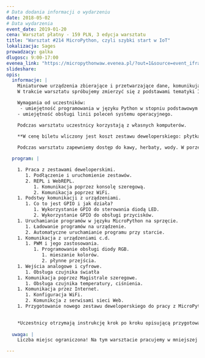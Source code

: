 ```yaml
---
# Data dodania informacji o wydarzeniu
date: 2018-05-02
# Data wydarzenia
event_date: 2019-01-20
cena: Warsztat płatny - 159 PLN, 3 edycja warsztatu
title: "Warsztat #214 MicroPython, czyli szybki start w IoT"
lokalizacja: Sages
prowadzacy: galka
dlugosc: 9:00-17:00
evenea_link: "https://micropythonwaw.evenea.pl/?out=1&source=event_iframe"
slideshare:
opis:
  informacje: |
    Miniaturowe urządzenia zbierające i przetwarzające dane, komunikujące się przez Internet to już nie element science-fiction, to otaczająca nas rzeczywistość. Ilość urządzeń typu "smart" wzrasta lawinowo. 
    W trakcie warsztatu spróbujemy zmierzyć się z podstawami tematyki IoT (Internet of Things). Z pomocą zestawów deweloperskich opartych o znany mikrokontroler ESP8266 i języka MicroPython, poznamy elementy interakcji z urządzeniami zewnętrznymi: odczyt, zapis i przetwarzanie danych oraz komunikację przez Internet przy pomocy WiFi.

    Wymagania od uczestników:
     - umiejętność programowania w języku Python w stopniu podstawowym obejmująca zagadnienia: typy danych, funkcje, pętle i instrukcje sterujące (`while`, `for`, `if`), używanie gotowych modułów
    - umiejętność obsługi linii poleceń systemu operacyjnego.

    Podczas warsztatu uczestnicy korzystają z własnych komputerów.

    **W cenę biletu wliczony jest koszt zestawu deweloperskiego: płytka, czujnik, kable, kabel USB. Po zakończeniu warsztatu, zestaw ten jest własnością uczestnika. Podczas tego warsztatu, ze względu na jego specyfikę, pracujemy w mniejszej grupie - max. 20 osób.**
  
    Podczas warsztatu zapewniemy dostęp do kawy, herbaty, wody. W porze obiadowej zapewniamy pizzę w wersji mięsnej lub wegatariańskiej.

  program: |

    1. Praca z zestawami deweloperskimi.
       1. Podłączenie i uruchomienie zestawów.
       2. REPL i WebREPL.
          1. Komunikacja poprzez konsolę szeregową.
          2. Komunikacja poprzez WiFi.
    1. Podstwy komunikacji z urządzeniami.
       1. Co to jest GPIO i jak działa?
          1. Wykorzystanie GPIO do sterowania diodą LED.
          2. Wykorzystanie GPIO do obsługi przycisków.
    1. Uruchamianie programów w języku MicroPython na sprzęcie.
       1. Ładowanie programów na urządzenie.
       2. Automatyczne uruchamianie programu przy starcie.
    1. Komunikacja z urządzeniami c.d.
       1. PWM i jego zastosowania.
          1. Programowanie obsługi diody RGB.
             1. mieszanie kolorów.
             2. płynne przejścia.
    1. Wejścia analogowe i cyfrowe.
       1. Obsługa czujnika światła
    1. Komunikacja poprzez Magistrale szeregowe.
       1. Obsługa czujnika temperatury, ciśnienia.
    1. Komunikacja przez Internet.
       1. Konfiguracja WiFi.
       2. Komunikcja z serwisami sieci Web.
    1. Przygotowanie nowego zestawu deweloperskiego do pracy z MicroPython*

  
    *Uczestnicy otrzymają instrukcję krok po kroku opisującą przygotowanie nowego zestawu. W przypadku braku wystarczającej ilości czasu temat może nie zostać przećwiczony "na żywo". 
  
  uwaga: |
    Liczba miejsc ograniczona! Na tym warsztacie pracujemy w mniejszej grupie, max. 20 osób. Organizator zastrzega sobie prawo do zmiany lokalizacji wydarzenia oraz jego odwołania w przypadku niezgłoszenia się minimalnej liczby uczestników.

---
```

